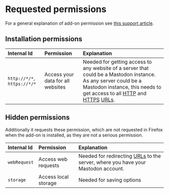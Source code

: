 # Requested permissions

For a general explanation of add-on permission see [this support article](https://support.mozilla.org/kb/permission-request-messages-firefox-extensions).

## Installation permissions

| Internal Id                 | Permission                        | Explanation                                                                                                                                                                                                                                                                                                                     |
|:----------------------------|:----------------------------------|:--------------------------------------------------------------------------------------------------------------------------------------------------------------------------------------------------------------------------------------------------------------------------------------------------------------------------------|
| `http://*/*`, `https://*/*` | Access your data for all websites | Needed for getting access to any website of a server that could be a Mastodon instance. As any server could be a Mastodon instance, this needs to get access to all [HTTP](https://en.wikipedia.org/wiki/HTTP) and [HTTPS](https://en.wikipedia.org/wiki/HTTPS) [URLs](https://en.wikipedia.org/wiki/Uniform_Resource_Locator). |

## Hidden permissions
Additionally it requests these permission, which are not requested in Firefox when the add-on is installed, as they are not a serious permission.

| Internal Id  | Permission           | Explanation                                                                                                                                |
|:-------------|:---------------------|:-------------------------------------------------------------------------------------------------------------------------------------------|
| `webRequest` | Access web requests  | Needed for redirecting [URLs](https://en.wikipedia.org/wiki/Uniform_Resource_Locator) to the server, where you have your Mastodon account. |
| `storage`    | Access local storage | Needed for saving options                                                                                                                  |
